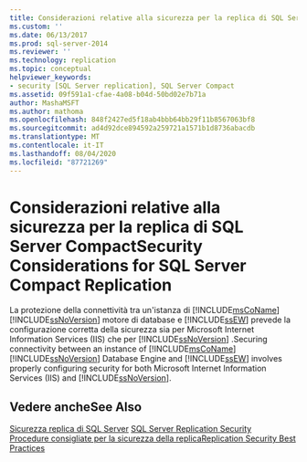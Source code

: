 ```yaml
---
title: Considerazioni relative alla sicurezza per la replica di SQL Server Compact | Microsoft Docs
ms.custom: ''
ms.date: 06/13/2017
ms.prod: sql-server-2014
ms.reviewer: ''
ms.technology: replication
ms.topic: conceptual
helpviewer_keywords:
- security [SQL Server replication], SQL Server Compact
ms.assetid: 09f591a1-cfae-4a08-b04d-50bd02e7b71a
author: MashaMSFT
ms.author: mathoma
ms.openlocfilehash: 848f2427ed5f18ab4bbb64bb29f11b8567063bf8
ms.sourcegitcommit: ad4d92dce894592a259721a1571b1d8736abacdb
ms.translationtype: MT
ms.contentlocale: it-IT
ms.lasthandoff: 08/04/2020
ms.locfileid: "87721269"
---
```

# <a name="security-considerations-for-sql-server-compact-replication"></a><span data-ttu-id="cfc35-102">Considerazioni relative alla sicurezza per la replica di SQL Server Compact</span><span class="sxs-lookup"><span data-stu-id="cfc35-102">Security Considerations for SQL Server Compact Replication</span></span>
  <span data-ttu-id="cfc35-103">La protezione della connettività tra un'istanza di [!INCLUDE[msCoName](../../../includes/msconame-md.md)] [!INCLUDE[ssNoVersion](../../../includes/ssnoversion-md.md)] motore di database e [!INCLUDE[ssEW](../../../includes/ssew-md.md)] prevede la configurazione corretta della sicurezza sia per Microsoft Internet Information Services (IIS) che per [!INCLUDE[ssNoVersion](../../../includes/ssnoversion-md.md)] .</span><span class="sxs-lookup"><span data-stu-id="cfc35-103">Securing connectivity between an instance of [!INCLUDE[msCoName](../../../includes/msconame-md.md)] [!INCLUDE[ssNoVersion](../../../includes/ssnoversion-md.md)] Database Engine and [!INCLUDE[ssEW](../../../includes/ssew-md.md)] involves properly configuring security for both Microsoft Internet Information Services (IIS) and [!INCLUDE[ssNoVersion](../../../includes/ssnoversion-md.md)].</span></span>  
  
## <a name="see-also"></a><span data-ttu-id="cfc35-104">Vedere anche</span><span class="sxs-lookup"><span data-stu-id="cfc35-104">See Also</span></span>  
 <span data-ttu-id="cfc35-105">[Sicurezza replica di SQL Server](view-and-modify-replication-security-settings.md) </span><span class="sxs-lookup"><span data-stu-id="cfc35-105">[SQL Server Replication Security](view-and-modify-replication-security-settings.md) </span></span>  
 [<span data-ttu-id="cfc35-106">Procedure consigliate per la sicurezza della replica</span><span class="sxs-lookup"><span data-stu-id="cfc35-106">Replication Security Best Practices</span></span>](replication-security-best-practices.md)  
  
  
